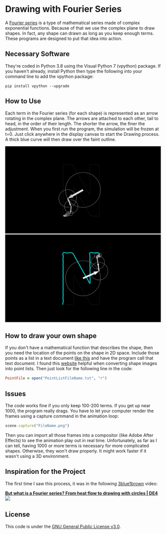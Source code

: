 # Drawing with Fourier Series
A <a href="https://en.wikipedia.org/wiki/Fourier_series">Fourier series</a> is a type of mathematical series made of complex exponential functions. Because of that we use the complex plane to draw shapes. In fact, any shape can drawn as long as you keep enough terms. These programs are designed to put that idea into action.

## Necessary Software
They're coded in Python 3.8 using the Visual Python 7 (vpython) package. If you haven't already, install Python then type the following into your command line to add the vpython package:

```
pip install vpython --upgrade
```

## How to Use
Each term in the Fourier series (for each shape) is represented as an arrow rotating in the complex plane. The arrows are attached to each other, tail to head, in the order of their length. The shorter the arrow, the finer the adjustment. When you first run the program, the simulation will be frozen at t=0. Just click anywhere in the display canvas to start the Drawing process. A thick blue curve will then draw over the faint outline.

<img src="https://github.com/ScienceAsylum/Fourier-Drawing/blob/main/N-Screenshot1.png">

<img src="https://github.com/ScienceAsylum/Fourier-Drawing/blob/main/N-Screenshot2.png">

## How to draw your own shape
If you don't have a mathematical function that describes the shape, then you need the location of the points on the shape in 2D space. Include those points as a list in a text document <a href="https://github.com/ScienceAsylum/Fourier-Drawing/blob/main/LetterN.txt">like this</a> and have the program call that text document. I found this <a href="https://spotify.github.io/coordinator/">website</a> helpful when converting shape images into point lists. Then just look for the following line in the code:

```ruby
PointFile = open("PointListFileName.txt", "r")
```

## Issues
The code works fine if you only keep 100-200 terms. If you get up near 1000, the program really drags. You have to let your computer render the frames using a capture command in the animation loop:

```ruby
scene.capture("FileName.png")
```

Then you can import all those frames into a compositor (like Adobe After Effects) to see the animation play out in real time. Unfortunately, as far as I can tell, having 1000 or more terms is necessary for more complicated shapes. Otherwise, they won't draw properly. It might work faster if it wasn't using a 3D environment.

## Inspiration for the Project
The first time I saw this process, it was in the following <a href="https://github.com/3b1b">3blue1brown</a> video:

<a href="https://youtu.be/r6sGWTCMz2k">
    <b>But what is a Fourier series? From heat flow to drawing with circles | DE4</b></br>
    <img src="https://img.youtube.com/vi/r6sGWTCMz2k/mqdefault.jpg">
</a>

## License
This code is under the <a href="https://github.com/ScienceAsylum/Fourier-Drawing/blob/main/LICENSE">GNU General Public License v3.0</a>.

